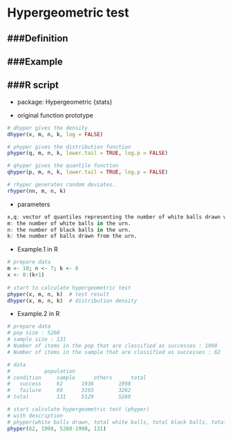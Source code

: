 # Hypergeometric test

<script src="../js/general.js"></script>

###Definition
---


###Example
---


###R script
---

* package: Hypergeometric {stats}

* original function prototype

```R
# dhyper gives the density
dhyper(x, m, n, k, log = FALSE)

# phyper gives the distribution function
phyper(q, m, n, k, lower.tail = TRUE, log.p = FALSE)

# qhyper gives the quantile function
qhyper(p, m, n, k, lower.tail = TRUE, log.p = FALSE)

# rhyper generates random deviates.
rhyper(nn, m, n, k)
```

* parameters

```R
x,q: vector of quantiles representing the number of white balls drawn without replacement from an urn which contains both black and white balls.
m: the number of white balls in the urn.
n: the number of black balls in the urn.
k: the number of balls drawn from the urn.
```

* Example.1 in R

```R
# prepare data
m <- 10; n <- 7; k <- 8
x <- 0:(k+1)
		       
# start to calculate hypergeometric test
phyper(x, m, n, k)	# test result
dhyper(x, m, n, k)	# distribution density
```

* Example.2 in R

```R
# prepare data
# pop size : 5260
# sample size : 131
# Number of items in the pop that are classified as successes : 1998
# Number of items in the sample that are classified as successes : 62

# data
#			population			
# condition		sample		others		total
#	success		62		1936		1998
#	failure		69		3193		3262
# total			131		5129		5260

# start calculate hypergeometric test (phyper)
# with description
# phyper(white balls drawn, total white balls, total black balls, totally drawn)
phyper(62, 1998, 5260-1998, 131)
```



